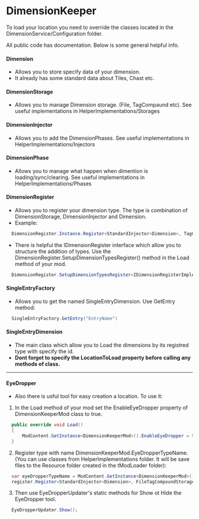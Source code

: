 # DimensionKeeper

To load your location you need to override the classes located in the DimensionService/Configuration folder.

All public code has documentation. Below is some general helpful info.

#### Dimension 
- Allows you to store specify data of your dimension. 
- It already has some standard data about Tiles, Chast etc.
#### DimensionStorage 
- Allows you to manage Dimension storage. (File, TagCompaund etc). See useful implementations in HelperImplementations/Storages
#### DimensionInjector 
- Allows you to add the DimensionPhases. See useful implementations in HelperImplementations/Injectors
#### DimensionPhase 
- Allows you to manage what happen when dimention is loading/synс/clearing. See useful implementations in HelperImplementations/Phases

#### DimensionRegister 
- Allows you to register your dimension type. The type is combination of DimensionStorage, DimensionInjector and Dimension.
- Example: 
```C#
  DimensionRegister.Instance.Register<StandardInjector<Dimension>, TagCompoundFromFileStorage<Dimension>, Dimension>("TypeName");
```
- There is helpful the IDimensionRegister interface which allow you to structure the addition of types. Use the DimensionRegister.SetupDimensionTypesRegister<IDimensionRegisterImplementation>() method in the Load method of your mod.
```C#
  DimensionRegister.SetupDimensionTypesRegister<IDimensionRegisterImplementation>();
```
  
#### SingleEntryFactory 
- Allows you to get the named SingleEntryDimension. Use GetEntry method:
```C#
  SingleEntryFactory.GetEntry("EntryName")
```

#### SingleEntryDimension 
- The main class which allow you to Load the dimensions by its registred type with specify the id.
- **Dont forget to specify the LocationToLoad property before calling any methods of class.**
-----------------------------------------------------------------------------------------------------------------------------------------------------------------------------
#### EyeDropper
- Also there is usful tool for easy creation a location. To use it:
1. In the Load method of your mod set the EnableEyeDropper property of DimensionKeeperMod class to true.
```C#
  public override void Load()
  {
      ModContent.GetInstance<DimensionKeeperMod>().EnableEyeDropper = true;
  }
```

2. Register type with name DimensionKeeperMod.EyeDropperTypeName. (You can use classes from HelperImplementations folder. It will be save files to the Resource folder created in the tModLoader folder):
```C#
  var eyeDropperTypeName = ModContent.GetInstance<DimensionKeeperMod>().EyeDropperTypeName;
  register.Register<StandardInjector<Dimension>, FileTagCompoundStorage<Dimension>, Dimension>(eyeDropperTypeName);
```

3. Then use EyeDropperUpdater's static methods for Show ot Hide the EyeDropper tool.
```C#
  EyeDropperUpdater.Show();
```
